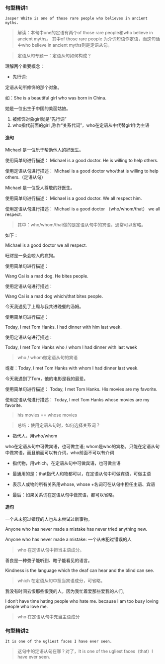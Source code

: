 ### 句型精讲1

`Jasper White is one of those rare people who believes in ancient myths. `

> 解读：本句中one的定语有两个of those rare people和who believe in ancient myths。 其中of those rare people 为介词短语作定语，而这句话中who believe in ancient myths则是定语从句。

> 定语从句专题一：定语从句如何构成？

理解两个重要概念：

- 先行词:

定语从句所修饰的那个对象。

如：She is a beautiful girl who was born in China.

她是一位出生于中国的美丽姑娘。

1. 被修饰对象girl就是“先行词”
2. who指代前面的girl ,称作“关系代词”，who在定语从中代替girl作为主语

#### 造句

Michael 是一位乐于帮助他人的好医生。

使用简单句进行描述：
Michael is a good doctor. He is willing to help others.

使用定语从句进行描述：
Michael is a good doctor who/that is willing to help others.（定语从句）


Michael 是一位受人尊敬的好医生。

使用简单句进行描述：
Michael is a good doctor. We all respect him.

使用定语从句进行描述：
Michael is a good doctor （who/whom/that） we all respect.

> 其中：who/whom/that做的是定语从句中的宾语，通常可以省略。

如下：

Michael is a good doctor we all respect.

旺财是一条会咬人的疯狗。

使用简单句进行描述：

Wang Cai is a mad dog. He bites people.

使用定语从句进行描述：

Wang Cai is a mad dog which/that bites people.

今天我遇见了上周与我共进晚餐的汤姆。

使用简单句进行描述：

Today, I met Tom Hanks. I had dinner with him last week.

使用定语从句进行描述：

Today, I met Tom Hanks who / whom I had dinner with last week

> who / whom做定语从句的宾语

或者：Today, I met Tom Hanks with whom I had dinner last week.

今天我遇到了Tom，他的电影是我的最爱。

使用简单句进行描述：
Today, I met Tom Hanks. His movies are my favorite.

使用定语从句进行描述：
Today, I met Tom Hanks whose movies are my favorite.

> his movies == whose movies

> 总结：使用定语从句时，如何选择关系词？

- 指代人，用who/whom

who在定语从句中可做宾语，也可做主语; whom是who的宾格，只能在定语从句中做宾语，而且前面可以有介词，who前面不可以有介词

- 指代物，用which，在定语从句中可做宾语，也可做主语

- 最通用的是：that指代人和物都可以，在定语从句中可做宾语，可做主语

- 表示人或物的所有关系用whose, whose +名词可在从句中担任主语、宾语

- 最后：如果关系词在定语从句中做宾语，都可以省略。

#### 造句

一个从未犯过错误的人也从未尝试过新事物。

Anyone who has never made a mistake has never tried anything new.

Anyone who has never made a mistake: 一个从未犯过错误的人
> who 在定语从句中担当主语成分。

善良是一种聋子能听到、瞎子能看见的语言。

Kindness is the language which the deaf can hear and the blind can see.

>  which 在定语从句中担当宾语成分，可省略。

我没有时间去恨那些恨我的人，因为我忙着爱那些爱我的人们。

I don’t have time hating people who hate me. because I am too busy loving people who love me.

> who 在定语从句中充当主语成分

### 句型精讲2

`It is one of the ugliest faces I have ever seen. `

> 这句中的定语从句在哪？对了，It is one of the ugliest faces（that）I have ever seen.















